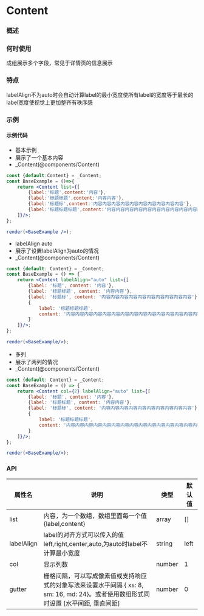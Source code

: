 
# Content


### 概述

### 何时使用

成组展示多个字段，常见于详情页的信息展示

### 特点

labelAlign不为auto时会自动计算label的最小宽度使所有label的宽度等于最长的label宽度使视觉上更加整齐有秩序感

### 示例

#### 示例代码

- 基本示例
- 展示了一个基本内容
- _Content(@components/Content)

```jsx
const {default:Content} = _Content;
const BaseExample = ()=>{
    return <Content list={[
        {label:'标题',content:'内容'},
        {label:'标题标题',content:'内容内容'},
        {label:'标题标',content:'内容内容内容内容内容内容内容内容内容内容'},
        {label:'标题标题标题',content:'内容内容内容内容内容内容内容内容内容内容内容内容内容内容内容内容内容内容内容内容内容内容内容内容内容内容内容内容内容内容内容内容内容内容内容内容内容内容内容内容内容内容内容内容内容内容内容内容内容内容内容内容内容内容内容内容内容内容内容内容内容内容内容内容内容内容内容内容内容内容内容内容内容内容内容内容内容内容内容内容内容内容内容内容内容内容内容内容内容内容内容内容内容内容内容内容内容内容内容内容'}
    ]}/>;
};

render(<BaseExample />);

```

- labelAlign auto
- 展示了设置labelAlign为auto的情况
- _Content(@components/Content)

```jsx
const {default: Content} = _Content;
const BaseExample = () => {
    return <Content labelAlign="auto" list={[
        {label: '标题', content: '内容'},
        {label: '标题标题', content: '内容内容'},
        {label: '标题标', content: '内容内容内容内容内容内容内容内容内容内容'},
        {
            label: '标题标题标题',
            content: '内容内容内容内容内容内容内容内容内容内容内容内容内容内容内容内容内容内容内容内容内容内容内容内容内容内容内容内容内容内容内容内容内容内容内容内容内容内容内容内容内容内容内容内容内容内容内容内容内容内容内容内容内容内容内容内容内容内容内容内容内容内容内容内容内容内容内容内容内容内容内容内容内容内容内容内容内容内容内容内容内容内容内容内容内容内容内容内容内容内容内容内容内容内容内容内容内容内容内容内容'
        }
    ]}/>;
};

render(<BaseExample/>);

```

- 多列
- 展示了两列的情况
- _Content(@components/Content)

```jsx
const {default: Content} = _Content;
const BaseExample = () => {
    return <Content col={2} labelAlign="auto" list={[
        {label: '标题', content: '内容'},
        {label: '标题标题', content: '内容内容'},
        {label: '标题标', content: '内容内容内容内容内容内容内容内容内容内容'},
        {
            label: '标题标题标题',
            content: '内容内容内容内容内容内容内容内容内容内容内容内容内容内容内容内容内容内容内容内容内容内容内容内容内容内容内容内容内容内容内容内容内容内容内容内容内容内容内容内容内容内容内容内容内容内容内容内容内容内容内容内容内容内容内容内容内容内容内容内容内容内容内容内容内容内容内容内容内容内容内容内容内容内容内容内容内容内容内容内容内容内容内容内容内容内容内容内容内容内容内容内容内容内容内容内容内容内容内容内容'
        }
    ]}/>;
};

render(<BaseExample/>);

```


### API

| 属性名        | 说明                                                                                | 类型     | 默认值  |
|------------|-----------------------------------------------------------------------------------|--------|------|
| list       | 内容，为一个数组，数组里面每一个值{label,content}                                                  | array  | []   |
| labelAlign | label的对齐方式可以传入的值 left,right,center,auto,为auto时label不计算最小宽度                        | string | left |
| col        | 显示列数                                                                              | number | 1    |
| gutter     | 栅格间隔，可以写成像素值或支持响应式的对象写法来设置水平间隔 { xs: 8, sm: 16, md: 24}。或者使用数组形式同时设置 [水平间距, 垂直间距] | number | 0    |

